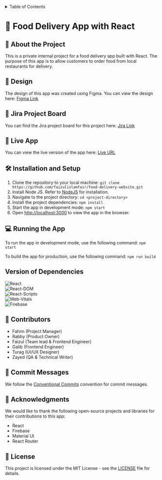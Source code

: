 <details>
<summary>Table of Contents</summary>
<br>
<ul>
<br>

[About the Project](#💬-about-the-project)
<br>

[Design](#🎨-design)
<br>

[Jira Project Board](#📝-jira-project-board)
<br>

[Live App](#🚀-live-app)
<br>

[Installation and Setup](#🛠️-installation-and-setup)
<br>

[Running the App](#💻-running-the-app)
<br>

[Version of Packages](#version-of-packages)
<br>

[Contributors](#🤝-contributors)
<br>

[Commit Messages](#📝-commit-messages)
<br>

[Contributing](#contributing)
<br>

[Acknowledgements](#🙏-acknowledgments)

<br>
</ul>
</details>

# 🍔 Food Delivery App with React

## 💬 About the Project
This is a private internal project for a food delivery app built with React. The purpose of this app is to allow customers to order food from local restaurants for delivery.

## 🎨 Design

The design of this app was created using Figma. You can view the design here: [Figma Link](https://www.figma.com/file/Ko8egmw3uhSwDUNakD33M2/Food_Delivery_Website?node-id=0-1&t=EomfDv7bDY6z3geH-0)

## 📝 Jira Project Board

You can find the Jira project board for this project here: [Jira Link](https://irstproject.atlassian.net/jira/software/projects/FD/boards/2)

## 🚀 Live App

You can view the live version of the app here: [Live URL](https://food-delivery-website-60505.firebaseapp.com/)

## 🛠️ Installation and Setup

1. Clone the repository to your local machine: `git clone https://github.com/faizulislamfair/food-delivery-website.git`
2. Install Node JS. Refer to [NodeJS](#https://nodejs.org/en) for installation.
3. Navigate to the project directory: `cd <project-directory>`
4. Install the project dependencies: `npm install`
5. Start the app in development mode: `npm start`
6. Open [http://localhost:3000](http://localhost:3000) to view the app in the browser.

## 💻 Running the App

To run the app in development mode, use the following command: `npm start`

To build the app for production, use the following command: `npm run build`

## Version of Dependencies

![React](https://img.shields.io/badge/React-18.2.0-blue?style=for-the-badge)
<br>
![React-DOM](https://img.shields.io/badge/React--DOM-18.2.0-blue?style=for-the-badge)
<br>
![React-Scripts](https://img.shields.io/badge/React--Scripts-5.0.1-blue?style=for-the-badge)
<br>
![Web-Vitals](https://img.shields.io/badge/Web--Vitals-2.1.4-blue?style=for-the-badge)
<br>
![Firebase](https://img.shields.io/badge/Firebase-9.18.0-blue?style=for-the-badge)
<br>

## 🤝 Contributors

- Fahim (Project Manager)
- Rabby (Product Owner)
- Faizul (Team lead & Frontend Engineer)
- Galib (Frontend Engineer)
- Turag (UI/UX Designer)
- Zayed (QA & Technical Writer)

## 📝 Commit Messages

We follow the [Conventional Commits](https://www.conventionalcommits.org/en/v1.0.0/#summary) convention for commit messages.


## 🙏 Acknowledgments

We would like to thank the following open-source projects and libraries for their contributions to this app:

- React
- Firebase
- Material UI
- React Router

## 📄 License

This project is licensed under the MIT License - see the [LICENSE](LICENSE) file for details.
